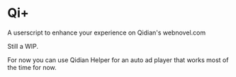 # Qi+

A userscript to enhance your experience on Qidian's webnovel.com

Still a WIP.

For now you can use Qidian Helper for an auto ad player that works most of the time for now.